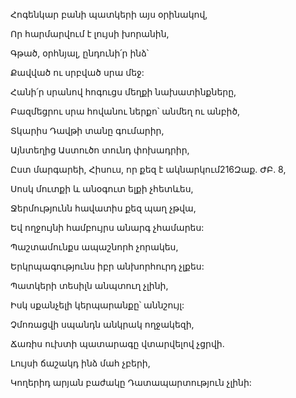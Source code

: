 Հոգենկար բանի պատկերի այս օրինակով,


Որ հարմարվում է լույսի խորանին,


Գթած, օրհնյալ, ընդունի՛ր ինձ՝


Քավված ու սրբված սրա մեջ:


Հանի՛ր սրանով հոգուցս մեղքի նախատինքները,


Բազմեցրու սրա հովանու ներքո՝ անմեղ ու անբիծ,


Տկարիս Դավթի տանը գումարիր,


Այնտեղից Աստուծո տունդ փոխադրիր,


Ըստ մարգարեի, Հիսուս, որ քեզ է ակնարկում216Զաք. ԺԲ. 8,


Սոսկ մուտքի և անօգուտ ելքի չհետևես,


Ջերմությունն հավատիս քեզ պաղ չթվա,


Եվ ողջույնի համբույրս անարգ չհամարես:


Պաշտամունքս ապաշնորհ չորակես,


Երկրպագությունս իբր անխորհուրդ չլքես:


Պատկերի տեսիլն անպտուղ չլինի,


Իսկ սքանչելի կերպարանքը՝ աննշույլ:


Չմոռացվի սպանդն անկրակ ողջակեզի,


Ճառիս ուխտի պատարագը վտարվելով չցրվի.


Լույսի ճաշակդ ինձ մահ չբերի,


Կողերիդ արյան բաժակը Դատապարտություն չլինի: